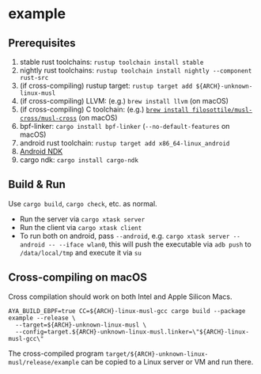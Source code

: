 # example

## Prerequisites

1. stable rust toolchains: `rustup toolchain install stable`
1. nightly rust toolchains: `rustup toolchain install nightly --component rust-src`
1. (if cross-compiling) rustup target: `rustup target add ${ARCH}-unknown-linux-musl`
1. (if cross-compiling) LLVM: (e.g.) `brew install llvm` (on macOS)
1. (if cross-compiling) C toolchain: (e.g.) [`brew install filosottile/musl-cross/musl-cross`](https://github.com/FiloSottile/homebrew-musl-cross) (on macOS)
1. bpf-linker: `cargo install bpf-linker` (`--no-default-features` on macOS)
1. android rust toolchain: `rustup target add x86_64-linux_android`
1. [Android NDK](https://developer.android.com/ndk)
1. cargo ndk: `cargo install cargo-ndk`

## Build & Run

Use `cargo build`, `cargo check`, etc. as normal.

- Run the server via `cargo xtask server`
- Run the client via `cargo xtask client`
- To run both on android, pass `--android`, e.g. `cargo xtask server --android -- --iface wlan0`, this will push the executable via `adb push` to `/data/local/tmp` 
  and execute it via `su`

## Cross-compiling on macOS

Cross compilation should work on both Intel and Apple Silicon Macs.

```shell
AYA_BUILD_EBPF=true CC=${ARCH}-linux-musl-gcc cargo build --package example --release \
  --target=${ARCH}-unknown-linux-musl \
  --config=target.${ARCH}-unknown-linux-musl.linker=\"${ARCH}-linux-musl-gcc\"
```
The cross-compiled program `target/${ARCH}-unknown-linux-musl/release/example` can be
copied to a Linux server or VM and run there.
